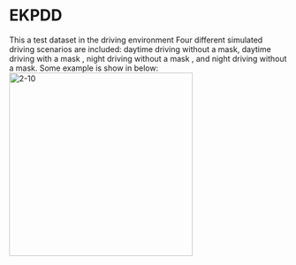 # EKPDD
This a test dataset in the driving environment
Four different simulated driving scenarios are included: daytime driving without a mask, daytime driving with a mask , night driving without a mask , and night driving without a mask. Some example is show in below:
<img width="332" alt="2-10" src="https://github.com/lyc2121/EKPDD/assets/38482567/f8dc492c-fb04-422f-b698-2ecebf2cfbab">
